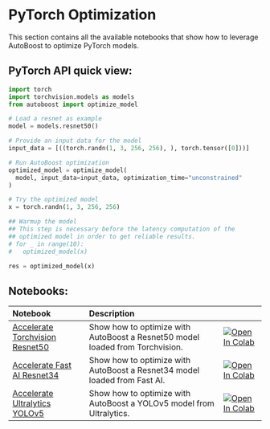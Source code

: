 # **PyTorch Optimization**

This section contains all the available notebooks that show how to leverage AutoBoost to optimize PyTorch models.

## PyTorch API quick view:

``` python
import torch
import torchvision.models as models
from autoboost import optimize_model

# Load a resnet as example
model = models.resnet50()

# Provide an input data for the model    
input_data = [((torch.randn(1, 3, 256, 256), ), torch.tensor([0]))]

# Run AutoBoost optimization
optimized_model = optimize_model(
  model, input_data=input_data, optimization_time="unconstrained"
)

# Try the optimized model
x = torch.randn(1, 3, 256, 256)

## Warmup the model
## This step is necessary before the latency computation of the 
## optimized model in order to get reliable results.
# for _ in range(10):
#   optimized_model(x)

res = optimized_model(x)
```

## Notebooks:
| Notebook                                                                                                                                                | Description                                                                  |                                                                                                                                                                                                                                                                                                             |
|:--------------------------------------------------------------------------------------------------------------------------------------------------------|:-----------------------------------------------------------------------------|:------------------------------------------------------------------------------------------------------------------------------------------------------------------------------------------------------------------------------------------------------------------------------------------------------------|
| [Accelerate Torchvision Resnet50](https://github.com/nebuly-ai/nebullvm/blob/main/notebooks/pytorch/Accelerate_PyTorch_ResNet50_with_nebullvm.ipynb) | Show how to optimize with AutoBoost a Resnet50 model loaded from Torchvision. | [![Open In Colab](https://colab.research.google.com/assets/colab-badge.svg)](https://colab.research.google.com/drive/1oNNIRoR94DyV_8KWKmHw2y3wYED3wg3H?usp=sharing) |
| [Accelerate Fast AI Resnet34](https://github.com/nebuly-ai/nebullvm/blob/main/notebooks/pytorch/Accelerate_fast_ai_Resnet34_with_nebullvm.ipynb)                                                                                                                         | Show how to optimize with AutoBoost a Resnet34 model loaded from Fast AI.    | [![Open In Colab](https://colab.research.google.com/assets/colab-badge.svg)](https://colab.research.google.com/drive/1xg8RJMV6uvLnJRFRBR1eB2rFmcsF96lS?usp=sharing) |
| [Accelerate Ultralytics YOLOv5](https://github.com/nebuly-ai/nebullvm/blob/main/notebooks/pytorch/Accelerate_PyTorch_YOLO_with_nebullvm.ipynb)                                                                                                                       | Show how to optimize with AutoBoost a YOLOv5 model from Ultralytics.          | [![Open In Colab](https://colab.research.google.com/assets/colab-badge.svg)](https://colab.research.google.com/drive/1_vSNm8hGszlLv7rPXChZWLHT-knvz8LS?usp=sharing) |
